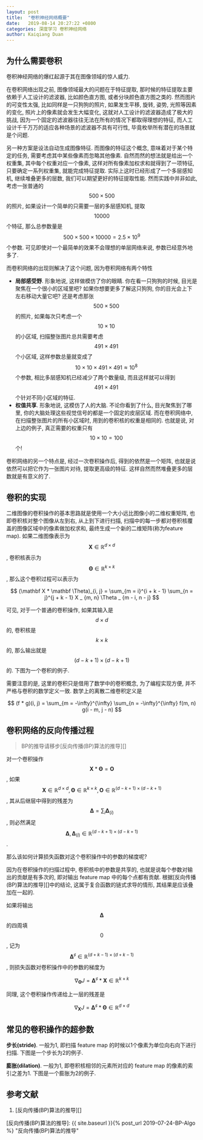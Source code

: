 ```yaml
---
layout: post
title:  "卷积神经网络概要"
date:   2019-08-14 20:27:22 +0800
categories: 深度学习 卷积神经网络
author: Kaiqiang Duan
---
```


## 为什么需要卷积

卷积神经网络的爆红起源于其在图像领域的惊人威力.

在卷积网络出现之前, 图像领域最大的问题在于特征提取, 那时候的特征提取主要依赖于人工设计的滤波器, 比如颜色直方图, 或者分块颜色直方图之类的. 然而图片的可变性太强, 比如同样是一只狗狗的照片, 如果发生平移, 旋转, 姿势, 光照等因素的变化, 照片上的像素就会发生大幅变化, 这就对人工设计的滤波器造成了极大的挑战, 因为一个固定的滤波器往往无法在所有的情况下都取得理想的特征, 而人工设计千千万万的适应各种场景的滤波器不具有可行性, 毕竟枚举所有潜在的场景就是个问题.

另一种方案是设法自动生成图像特征. 而图像的特征这个概念, 意味着对于某个特定的任务, 需要考虑其中某些像素而忽略其他像素. 自然而然的想法就是给出一个权重集, 其中每个权重对应一个像素, 这样对所有像素加权求和就得到了一项特征, 只要确定一系列权重集, 就能完成特征提取. 实际上这时已经形成了一个多层感知机, 继续堆叠更多的层数, 我们可以期望更好的特征提取性能. 然而实践中并非如此, 考虑一张普通的 $$500 \times 500$$ 的照片, 如果设计一个简单的只需要一层的多层感知机, 提取 $$10000$$ 个特征, 那么总参数量是 $$500 \times 500 \times 10000 = 2.5 \times 10 ^ 9$$ 个参数. 可见即使对一个最简单的效果不会理想的单层网络来说, 参数已经意外地多了.

而卷积网络的出现则解决了这个问题, 因为卷积网络有两个特性
+ **局部感受野**. 形象地说, 这样做模仿了你的眼睛. 你在看一只狗狗的时候, 目光是聚焦在一个很小的区域里吧? 如果你想要更多了解这只狗狗, 你的目光会上下左右移动大量它吧? 还是考虑那张 $$500 \times 500$$ 的照片, 如果每次只考虑一个  $$10 \times 10$$ 的小区域, 扫描整张图片总共需要考虑 $$491 \times 491$$ 个小区域, 这样参数总量就变成了 $$ 10 \times 10 \times 491 \times 491 \approx 10 ^ 8 $$ 个参数, 相比多层感知机已经减少了两个数量级, 而且这样就可以得到 $$491 \times 491$$ 个针对不同小区域的特征.
+ **权值共享**. 形象地说, 这模仿了人的大脑. 不论你看到了什么, 目光聚焦到了哪里, 你的大脑处理这些视觉信号的都是一个固定的皮层区域. 而在卷积网络中, 在扫描整张图片的所有小区域时, 用到的卷积核的权重是相同的. 也就是说, 对上边的例子, 真正需要的权重只有 $$ 10 \times 10 = 100 $$ 个!

卷积网络的另一个特点是, 经过一次卷积操作后, 得到的依然是一个矩阵, 也就是说依然可以把它作为一张图片对待, 提取更高级的特征. 这样自然而然堆叠更多的层数就是有意义的了.

## 卷积的实现

二维图像的卷积操作的基本思路就是使用一个大小远比图像小的二维权重矩阵, 也即卷积核对整个图像从左到右, 从上到下进行扫描, 扫描中的每一步都对卷积核覆盖的图像区域中的像素做加权求和, 最终生成一个新的二维矩阵(称为feature map). 如果二维图像表示为 $$ \mathbf X \in \mathbb R ^ {d \times d} $$, 卷积核表示为 $$ \mathbf \Theta \in \mathbb R ^ {k \times k} $$, 那么这个卷积过程可以表示为

$$
(\mathbf X * \mathbf \Theta)_{i, j} = \sum_{m = i}^{i + k - 1} \sum_{n = j}^{j + k - 1} X _ {m, n} \Theta _ {m - i, n - j}
$$

可见, 对于一个普通的卷积操作, 如果其输入是 $$ d \times d $$ 的, 卷积核是 $$ k \times k $$ 的, 那么输出就是 $$ (d - k + 1) \times (d - k + 1) $$的. 下图为一个卷积的例子.

<script src="/assets/contrib/conv_visual/conv_visual.js"></script>
<link rel="stylesheet" type="text/css" href="/assets/contrib/conv_visual/conv_visual.css" />

<div class="conv_visual conv1" style="width:100%"></div>
<script>
convVisualRun(document.querySelector('.conv1'),
              [...Array(16).keys()].map(i => 1),
              [...Array(9).keys()].map(i => 1),
              1, 1, false, 900);
</script>

需要注意的是, 这里的卷积只是借用了数学中的卷积概念, 为了编程实现方便, 并不严格与卷积的数学定义一致. 数学上的离散二维卷积定义是

$$
(f * g)(i, j) = \sum_{m = -\infty}^{\infty} \sum_{n = -\infty}^{\infty} f(m, n) g(i - m, j - n)
$$

## 卷积网络的反向传播过程

> BP的推导请移步[反向传播(BP)算法的推导][]

对一个卷积操作 $$ \mathbf X * \mathbf \Theta = \mathbf O $$, 如果 $$ \mathbf X \in \mathbb R ^ {d \times d}, \mathbf \Theta \in \mathbb R ^ {k \times k}, \mathbf O \in \mathbb R ^ {(d - k + 1) \times (d - k + 1)} $$, 其从后继层中得到的残差为 $$ \mathbf \Delta = \sum_i \mathbf \Delta_{(i)}$$, 则必然满足 $$\mathbf \Delta, \mathbf \Delta_{(i)} \in \mathbb R ^ {(d - k + 1) \times (d - k + 1)} $$.

那么该如何计算损失函数对这个卷积操作中的参数的梯度呢?

因为在卷积操作的扫描过程中, 卷积核中的参数是共享的, 也就是说每个参数对输出的贡献是有多次的, 即对输出 feature map 中的每个点都有贡献. 根据[反向传播(BP)算法的推导][]中的结论, 这属于复合函数的链式求导的情形, 其结果是应该叠加在一起的.

如果将输出 $$ \mathbf \Delta $$ 的四周填 $$ 0 $$, 记为 $$ \mathbf \Delta ^ \sharp \in \mathbb R ^ {(d + k - 1) \times (d + k - 1)} $$, 则损失函数对卷积操作中的参数的梯度为

$$
\nabla_{\mathbf \Theta} J = \mathbf \Delta ^ \sharp * \mathbf X \in \mathbb R ^ {k \times k}
$$

<div class="conv_visual conv2" style="width:100%"></div>
<script>
convVisualRun(document.querySelector('.conv2'),
              convVisualPad([...Array(4).keys()].map(i => 0.1), 2),
              [...Array(16).keys()].map(i => 1),
              1, 1, true, 400);
</script>

同理, 这个卷积操作传递给上一层的残差是

$$
\nabla_{\mathbf X} J = \mathbf \Delta ^ \sharp * \mathbf \Theta \in \mathbb R ^ {d \times d}
$$

<div class="conv_visual conv3" style="width:100%"></div>
<script>
convVisualRun(document.querySelector('.conv3'),
              convVisualPad([...Array(4).keys()].map(i => 0.1), 2),
              [...Array(9).keys()].map(i => 1),
              1, 1, true, 225);
</script>

## 常见的卷积操作的超参数

**步长(stride)**. 一般为1, 即扫描 feature map 的时候以1个像素为单位向右向下进行扫描. 下图是一个步长为2的例子.

<div class="conv_visual conv4" style="width:100%"></div>
<script>
convVisualRun(document.querySelector('.conv4'),
              [...Array(25).keys()].map(i => 1),
              [...Array(9).keys()].map(i => 1),
              2, 1, false, 900);
</script>

**膨胀(dilation)**. 一般为1, 即卷积核相邻的元素所对应的 feature map 的像素的索引之差为1. 下图是一个膨胀为2的例子.

<div class="conv_visual conv5" style="width:100%"></div>
<script>
convVisualRun(document.querySelector('.conv5'),
              [...Array(36).keys()].map(i => (Math.floor(i/6) + i%6)%2),
              [...Array(9).keys()].map(i => 1),
              1, 2, false, 900);
</script>

## 参考文献
1. [反向传播(BP)算法的推导][]

[反向传播(BP)算法的推导]: {{ site.baseurl }}{% post_url 2019-07-24-BP-Algo %} "反向传播(BP)算法的推导"

